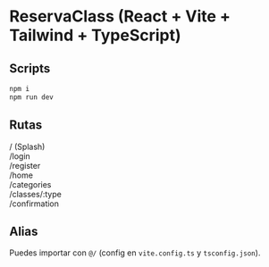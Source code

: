 # ReservaClass (React + Vite + Tailwind + TypeScript)

## Scripts
```bash
npm i
npm run dev
```

## Rutas
/  (Splash)  
/login  
/register  
/home  
/categories  
/classes/:type  
/confirmation  

## Alias
Puedes importar con `@/` (config en `vite.config.ts` y `tsconfig.json`).
